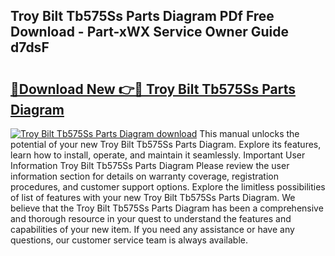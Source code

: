 ## Troy Bilt Tb575Ss Parts Diagram PDf Free Download - Part-xWX Service Owner Guide d7dsF

# <h2><a href="http://dfkz9v.blite.top/?on=Troy+Bilt+Tb575Ss+Parts+Diagram">🔗Download New 👉🔴 Troy Bilt Tb575Ss Parts Diagram</a></h2>

[![Troy Bilt Tb575Ss Parts Diagram download](https://i.imgur.com/lujVjoI.png)](http://dfkz9v.blite.top/?on=Troy+Bilt+Tb575Ss+Parts+Diagram)
This manual unlocks the potential of your new Troy Bilt Tb575Ss Parts Diagram. Explore its features, learn how to install, operate, and maintain it seamlessly. Important User Information Troy Bilt Tb575Ss Parts Diagram Please review the user information section for details on warranty coverage, registration procedures, and customer support options. Explore the limitless possibilities of list of features with your new Troy Bilt Tb575Ss Parts Diagram. We believe that the Troy Bilt Tb575Ss Parts Diagram has been a comprehensive and thorough resource in your quest to understand the features and capabilities of your new item. If you need any assistance or have any questions, our customer service team is always available.
